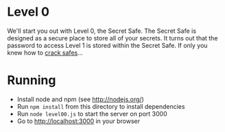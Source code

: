 # Level 0

We'll start you out with Level 0, the Secret Safe. The Secret Safe is
designed as a secure place to store all of your secrets. It turns out that
the password to access Level 1 is stored within the Secret Safe. If only you
knew how to [crack safes](http://en.wikipedia.org/wiki/Safe-cracking)...

# Running

- Install node and npm (see http://nodejs.org/)
- Run `npm install` from this directory to install dependencies
- Run `node level00.js` to start the server on port 3000
- Go to [http://localhost:3000](http://localhost:3000) in your browser
